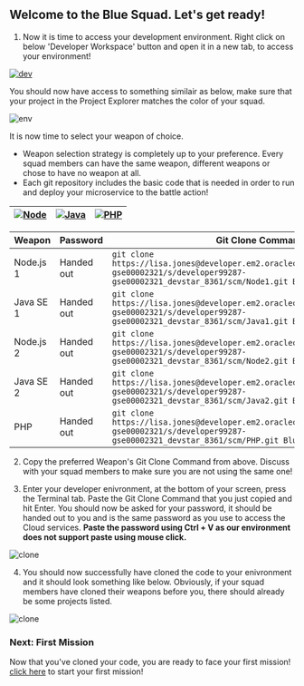 ## Welcome to the Blue Squad. Let's get ready! ##

1. Now it is time to access your development environment. Right click on below 'Developer Workspace' button and open it in a new tab, to access your environment! 

[![dev](codenvy-contribute.svg)](http://129.144.146.233/dashboard/#/ide/che/Blue)

You should now have access to something similair as below, make sure that your project in the Project Explorer matches the color of your squad.

![env](../images/che_welcome.PNG)

It is now time to select your weapon of choice.

+ Weapon selection strategy is completely up to your preference. Every squad members can have the same weapon, different weapons or chose to have no weapon at all.
+ Each git repository includes the basic code that is needed in order to run and deploy your microservice to the battle action!

| [![Node](nodejs.png)](Blue.md) | [![Java](javase.png)](Blue.md) | [![PHP](php.png)](Blue.md) |
|:---:|:---:|:---:|

| Weapon        | Password     | Git Clone Command  |
| ------------- |-------------| -----|
| Node.js 1      | Handed out | ``` git clone https://lisa.jones@developer.em2.oraclecloud.com/developer99287-gse00002321/s/developer99287-gse00002321_devstar_8361/scm/Node1.git Blue/Node1 ``` |
| Java SE 1     | Handed out      |   ``` git clone https://lisa.jones@developer.em2.oraclecloud.com/developer99287-gse00002321/s/developer99287-gse00002321_devstar_8361/scm/Java1.git Blue/Java1 ``` |
| Node.js 2    | Handed out | ``` git clone https://lisa.jones@developer.em2.oraclecloud.com/developer99287-gse00002321/s/developer99287-gse00002321_devstar_8361/scm/Node2.git Blue/Node2 ``` |
| Java SE 2    | Handed out      |   ``` git clone https://lisa.jones@developer.em2.oraclecloud.com/developer99287-gse00002321/s/developer99287-gse00002321_devstar_8361/scm/Java2.git Blue/Java2 ``` |
| PHP | Handed out      |  ``` git clone https://lisa.jones@developer.em2.oraclecloud.com/developer99287-gse00002321/s/developer99287-gse00002321_devstar_8361/scm/PHP.git Blue/PHP ``` |

2. Copy the preferred Weapon's Git Clone Command from above. Discuss with your squad members to make sure you are not using the same one! 

3. Enter your developer enivronment, at the bottom of your screen, press the Terminal tab. Paste the Git Clone Command that you just copied and hit Enter. You should now be asked for your password, it should be handed out to you and is the same password as you use to access the Cloud services. **Paste the password using Ctrl + V as our environment does not support paste using mouse click.**

![clone](../images/che_clone.PNG)

4. You should now successfully have cloned the code to your enivronment and it should look something like below. Obviously, if your squad members have cloned their weapons before you, there should already be some projects listed.

![clone](../images/che_project.PNG)

### Next: First Mission ###				
Now that you've cloned your code, you are ready to face your first mission! [click here](../missions/deploy.md) to start your first mission!
